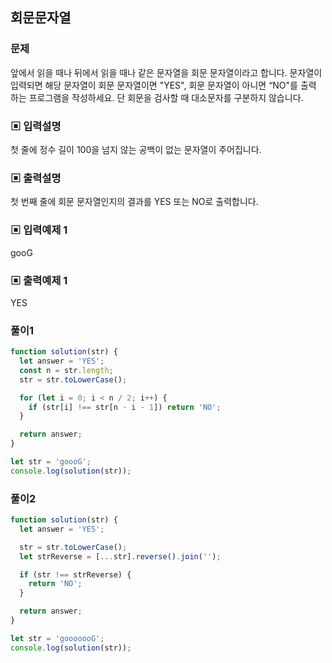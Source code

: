 ## 회문문자열

### 문제

앞에서 읽을 때나 뒤에서 읽을 때나 같은 문자열을 회문 문자열이라고 합니다.
문자열이 입력되면 해당 문자열이 회문 문자열이면 "YES", 회문 문자열이 아니면 “NO"를 출력
하는 프로그램을 작성하세요.
단 회문을 검사할 때 대소문자를 구분하지 않습니다.

### ▣ 입력설명

첫 줄에 정수 길이 100을 넘지 않는 공백이 없는 문자열이 주어집니다.

### ▣ 출력설명

첫 번째 줄에 회문 문자열인지의 결과를 YES 또는 NO로 출력합니다.

### ▣ 입력예제 1

gooG

### ▣ 출력예제 1

YES

### 풀이1

```js
function solution(str) {
  let answer = 'YES';
  const n = str.length;
  str = str.toLowerCase();

  for (let i = 0; i < n / 2; i++) {
    if (str[i] !== str[n - i - 1]) return 'NO';
  }

  return answer;
}

let str = 'goooG';
console.log(solution(str));
```

### 풀이2

```js
function solution(str) {
  let answer = 'YES';

  str = str.toLowerCase();
  let strReverse = [...str].reverse().join('');

  if (str !== strReverse) {
    return 'NO';
  }

  return answer;
}

let str = 'gooooooG';
console.log(solution(str));
```
